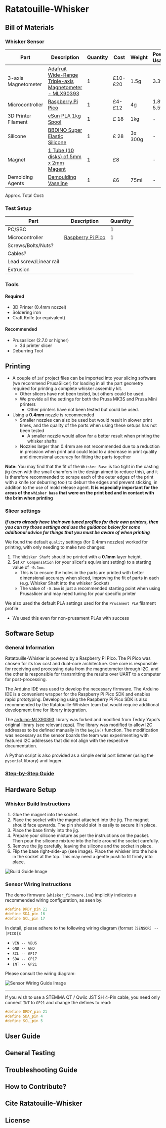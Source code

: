 # Ratatouille-Whisker

## Bill of Materials

### Whisker Sensor

| Part                | Description                                                                                                                                                                  | Quantity | Cost    | Weight  | Power Usage |
| ------------------- | ---------------------------------------------------------------------------------------------------------------------------------------------------------------------------- | -------- | ------- | ------- | ----------- |
| 3-axis Magnetometer | [Adafruit Wide-Range Triple-axis Magnetometer - MLX90393](https://www.adafruit.com/product/4022)                                                                             | 1        | £10-£20 | 1.5g    | 3.3v        |
| Microcontroller     | [Raspberry Pi Pico](https://www.raspberrypi.com/products/raspberry-pi-pico/)                                                                                                 | 1        | £4-£12  | 4g      | 1.8v-5.5v   |
| 3D Printer Filament | [eSun PLA 1kg Spool](https://esun3dstore.com/collections/pla/products/esun-epla-lite-1-75mm-3d-filament-1kg)                                                                 | 1        | £ 18    | 1kg     | -           |
| Silicone            | [BBDINO Super Elastic Silicone](https://www.bestbuysilicone.com/collections/all-bbdino-product/products/bbdino-super-elastic-silicone-mold-making-rubber-platinum-trial-kit) | 1        | £ 28    | 3x 300g | -           |
| Magnet              | [1 Tube (10 disks) of 5mm x 2mm Magent](https://uk.rs-online.com/web/p/neodymium-magnets/2192248)                                                                            | 1        | £8      |         | -           |
| Demolding Agents    | [Demoulding Vaseline](https://en.pebeo.com/catalogue/vaseline-de-demoulage-gedeo)                                                                                            | 1        | £6      | 75ml    | -           |

Approx. Total Cost: 

### Test Setup

| Part                   | Description                                                                  | Quantity |
| ---------------------- | ---------------------------------------------------------------------------- | -------- |
| PC/SBC                 |                                                                              | 1        |
| Microcontroller        | [Raspberry Pi Pico](https://www.raspberrypi.com/products/raspberry-pi-pico/) | 1        |
| Screws/Bolts/Nuts?     |                                                                              |          |
| Cables?                |                                                                              |          |
| Lead screw/Linear rail |                                                                              |          |
| Extrusion              |                                                                              |          |

### Tools
<!-- Should tools be under BOM or as an independent section? -->

#### Required

- 3D Printer (0.4mm nozzel)
- Soldering iron
- Craft Knife (or equivalent)

#### Recommended

- Prusaslicer (2.7.0 or higher)
  - 3d printer slicer
- Deburring Tool

## Printing

- A couple of `3mf` project files can be imported into your slicing software (we recommend PrusaSlicer) for loading in all the part geometry required for printing a complete whisker assembly kit.
  - Other slicers have not been tested, but others could be used.
  - We provide all the settings for both the Prusa MK3S and Prusa Mini printers
    - Other printers have not been tested but could be used.
- Using a **0.4mm** nozzle is recommended
  - Smaller nozzles can also be used but would result in slower print times, and the quality of the parts when using these setups has not been tested
    - A smaller nozzle would allow for a better result when printing the whisker shafts
  - Nozzles larger than 0.4mm are not recommended due to a reduction in precision when print and could lead to a decrease in print quality and dimensional accuracy for fitting the parts together

**Note:** You may find that the fit of the `Whisker Base` is too tight in the casting jig (even with the small chamfers in the design aimed to reduce this), and it is therefore recommended to scrape each of the outer edges of the print with a knife (or deburring tool) to deburr the edges and prevent sticking, in addition to the use of mold release agent. **It is especially important for the areas of the `whisker base` that were on the print bed and in contact with the brim when printing**

### Slicer settings

**_If users already have their own tuned profiles for their own printers, then you can try those settings and use the guidance below for some additional advice for things that you must be aware of when printing_**

We found the default `quality` settings (for 0.4mm nozzles) worked for printing, with only needing to make two changes:

1. The `Whisker Shaft` should be printed with a **0.1mm** layer height.
2. Set `XY Compensation` (or your slicer's equivalent setting) to a starting value of `-0.1mm`.
   - This is to ensure the holes in the parts are printed with better dimensional accuracy when sliced, improving the fit of parts in each (e.g. Whisker Shaft into the whisker Socket)
   - The value of `-0.1mm` is just a recommended starting point when using Prusaslicer and may need tuning for your specific printer

We also used the default PLA settings used for the `Prusament PLA` filament profile

- We used this even for non-prusament PLAs with success

## Software Setup

### General Information

Ratatouille-Whisker is powered by a Raspberry Pi Pico. The Pi Pico was chosen for its low cost and dual-core architecture. One core is responsible for receiving and processing data from the magnetometer through I2C, and the other is responsible for transmitting the results over UART to a computer for post-processing.

The Arduino IDE was used to develop the necessary firmware. The Arduino IDE is a convenient wrapper for the Raspberry Pi Pico SDK and enables rapid prototyping. Developing using the Raspberry Pi Pico SDK is also recommended by the Ratatouille-Whisker team but would require additional development time for library integration.

The [arduino-MLX90393](https://github.com/Ratatouille-Whiskers/arduino-MLX90393) library was forked and modified from Teddy Yapo's original library (see relevant [repo](https://github.com/tedyapo/arduino-MLX90393)). The library was modified to allow I2C addresses to be defined manually in the `begin()` function. The modification was necessary as the sensor boards the team was experimenting with featured I2C addresses that did not align with the respective documentation.

A Python script is also provided as a simple serial port listener (using the `pyserial` library) and logger.

### [Step-by-Step Guide](documentation/software_setup.md)

## Hardware Setup

### Whisker Build Instructions

1. Glue the magnet into the socket.
2. Place the socket with the magnet attached into the jig. The magnet should face upwards. The pin should slot in easily to secure it in place.
3. Place the base firmly into the jig.
4. Prepare your silicone mixture as per the instructions on the packet. Then pour the silicone mixture into the hole around the socket carefully.
5. Remove the jig carefully, leaving the silicone and the socket in place.
6. Flip the base right-side-up (see image). Place the whisker into the hole in the socket at the top. This may need a gentle push to fit firmly into place.

![Build Guide Image](documentation/build_guide.png)

### Sensor Wiring Instructions

The demo firmware (`whisker_firmware.ino`) implicitly indicates a recommended wiring configuration, as seen by:

```c
#define DRDY_pin 21
#define SDA_pin 16
#define SCL_pin 17
```

In detail, please adhere to the following wiring diagram (format `[SENSOR] -- [PICO]`):

- `VIN -- VBUS`
- `GND -- GND`
- `SCL -- GP17`
- `SDA -- GP17`
- `INT -- GP21`

Please consult the wiring diagram:

![Sensor Wiring Guide Image](documentation/wiring_guide.png)

---

If you wish to use a STEMMA QT / Qwiic JST SH 4-Pin cable, you need only connect `INT` to `GP21` and change the defines to read:

```c
#define DRDY_pin 21
#define SDA_pin 4
#define SCL_pin 5
```

## User Guide
## General Testing
## Troubleshooting Guide
## How to Contribute?
## Cite Ratatouille-Whisker
## License
